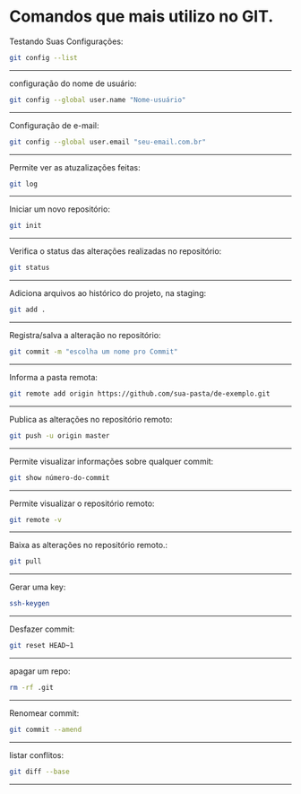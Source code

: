 # Comandos que mais utilizo no GIT.

Testando Suas Configurações:
```bash
git config --list
```
---

configuração do nome de usuário:
```bash
git config --global user.name "Nome-usuário"
```

---

Configuração de e-mail:
```bash
git config --global user.email "seu-email.com.br"
```
---
Permite ver as atuzalizações feitas:
```bash
git log
```
---
Iniciar um novo repositório:
```bash
git init
```
---

Verifica o status das alterações realizadas no repositório:
```bash
git status
```
---
Adiciona arquivos ao histórico do projeto, na staging:
```bash
git add .
```
---
Registra/salva a alteração no repositório:
```bash
git commit -m "escolha um nome pro Commit"
```
---
Informa a pasta remota:
```bash
git remote add origin https://github.com/sua-pasta/de-exemplo.git
```
---
Publica as alterações no repositório remoto:
```bash
git push -u origin master
```
---
Permite visualizar informações sobre qualquer commit:
```bash
git show número-do-commit
```
---
Permite visualizar o repositório remoto:
```bash
git remote -v
```
---
Baixa as alterações no repositório remoto.:
```bash
git pull
```
---
Gerar uma key:
```bash
ssh-keygen
```
---
Desfazer commit:
```bash
git reset HEAD~1
```
---
apagar um repo:
```bash
rm -rf .git
```
---
Renomear commit:
```bash
git commit --amend
```
---
listar conflitos:
```bash
git diff --base
```
---
